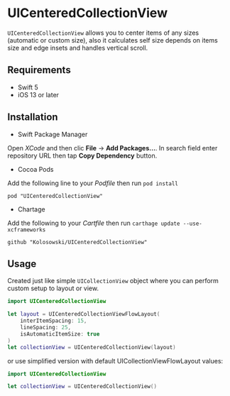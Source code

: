 # UICenteredCollectionView

`UICenteredCollectionView` allows you to center items of any sizes (automatic or custom size), also it calculates self size depends on items size and edge insets and handles vertical scroll.


## Requirements
* Swift 5
* iOS 13 or later


## Installation
* Swift Package Manager

Open *XCode* and then clic **File** -> **Add Packages...**. In search field enter repository URL then tap **Copy Dependency** button.

* Cocoa Pods

Add the following line to your *Podfile* then run `pod install`
```
pod "UICenteredCollectionView"
```

* Chartage

Add the following to your *Cartfile* then run `carthage update --use-xcframeworks`
```
github "Kolosowski/UICenteredCollectionView"
```

## Usage
Created just like simple `UICollectionView` object where you can perform custom setup to layout or view.
```swift
import UICenteredCollectionView

let layout = UICenteredCollectionViewFlowLayout(
	interItemSpacing: 15,
	lineSpacing: 25,
	isAutomaticItemSize: true
)
let collectionView = UICenteredCollectionView(layout)
```

or use simplified version with default UICollectionViewFlowLayout values:
```swift
import UICenteredCollectionView

let collectionView = UICenteredCollectionView()
```
